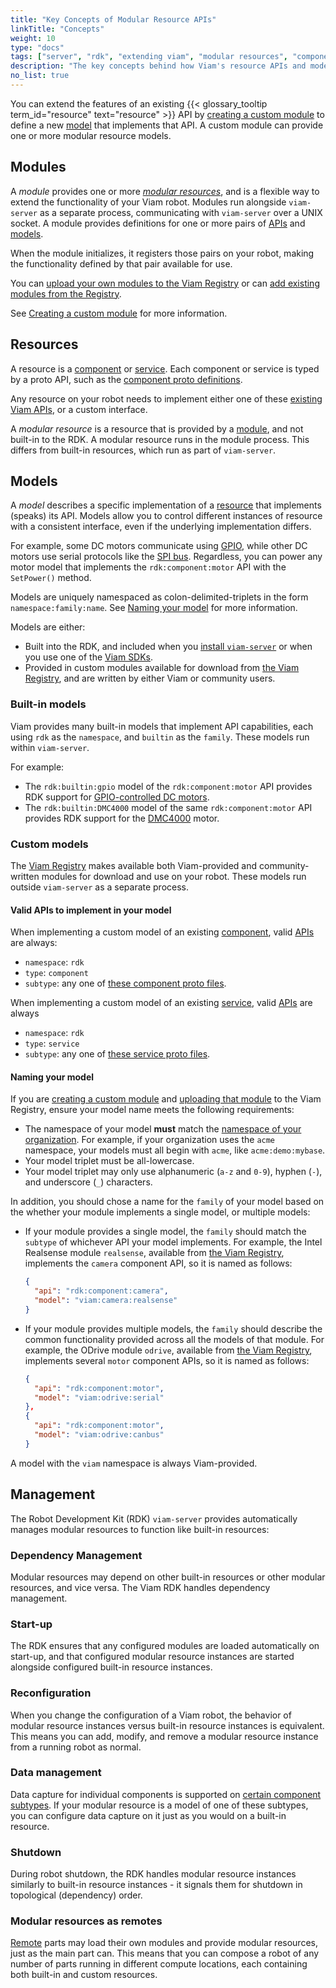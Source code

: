 ```yaml
---
title: "Key Concepts of Modular Resource APIs"
linkTitle: "Concepts"
weight: 10
type: "docs"
tags: ["server", "rdk", "extending viam", "modular resources", "components", "services"]
description: "The key concepts behind how Viam's resource APIs and models are uniquely namespaced and modular resource management with the RDK."
no_list: true
---
```


You can extend the features of an existing {{< glossary_tooltip term_id="resource" text="resource" >}} API by [creating a custom module](/extend/modular-resources/create/) to define a new [model](#models) that implements that API.
A custom module can provide one or more modular resource models.

## Modules

A *module* provides one or more [*modular resources*](#resources), and is a flexible way to extend the functionality of your Viam robot.
Modules run alongside `viam-server` as a separate process, communicating with `viam-server` over a UNIX socket.
A module provides definitions for one or more pairs of [APIs](#valid-apis-to-implement-in-your-model) and [models](#models).

When the module initializes, it registers those pairs on your robot, making the functionality defined by that pair available for use.

You can [upload your own modules to the Viam Registry](/extend/modular-resources/upload/) or can [add existing modules from the Registry](/extend/modular-resources/configure).

See [Creating a custom module](/extend/modular-resources/create/) for more information.

## Resources

A resource is a [component](/components/) or [service](/services/).
Each component or service is typed by a proto API, such as the [component proto definitions](https://github.com/viamrobotics/api/tree/main/proto/viam/component).

Any resource on your robot needs to implement either one of these [existing Viam APIs](#valid-apis-to-implement-in-your-model), or a custom interface.

A *modular resource* is a resource that is provided by a [module](#modules), and not built-in to the RDK.
A modular resource runs in the module process. This differs from built-in resources, which run as part of `viam-server`.

## Models

A *model* describes a specific implementation of a [resource](#resources) that implements (speaks) its API.
Models allow you to control different instances of resource with a consistent interface, even if the underlying implementation differs.

For example, some DC motors communicate using [GPIO](/components/board/), while other DC motors use serial protocols like the [SPI bus](/components/board/#spis).
Regardless, you can power any motor model that implements the `rdk:component:motor` API with the `SetPower()` method.

Models are uniquely namespaced as colon-delimited-triplets in the form `namespace:family:name`.
See [Naming your model](/extend/modular-resources/key-concepts/#naming-your-model) for more information.

Models are either:

- Built into the RDK, and included when you [install `viam-server`](/installation/) or when you use one of the [Viam SDKs](/program/apis/).
- Provided in custom modules available for download from [the Viam Registry](https://app.viam.com/module), and are written by either Viam or community users.

### Built-in models

Viam provides many built-in models that implement API capabilities, each using `rdk` as the `namespace`, and `builtin` as the `family`.
These models run within `viam-server`.

For example:

- The `rdk:builtin:gpio` model of the `rdk:component:motor` API provides RDK support for [GPIO-controlled DC motors](/components/motor/gpio/).
- The `rdk:builtin:DMC4000` model of the same `rdk:component:motor` API provides RDK support for the [DMC4000](/components/motor/dmc4000/) motor.

### Custom models

The [Viam Registry](https://app.viam.com/registry) makes available both Viam-provided and community-written modules for download and use on your robot.
These models run outside `viam-server` as a separate process.

#### Valid APIs to implement in your model

When implementing a custom model of an existing [component](/components/), valid [APIs](/program/apis/) are always:

- `namespace`: `rdk`
- `type`: `component`
- `subtype`: any one of [these component proto files](https://github.com/viamrobotics/api/tree/main/proto/viam/component).

When implementing a custom model of an existing [service](/services/), valid [APIs](/program/apis/) are always

- `namespace`: `rdk`
- `type`: `service`
- `subtype`: any one of [these service proto files](https://github.com/viamrobotics/api/tree/main/proto/viam/service).

#### Naming your model

If you are [creating a custom module](/extend/modular-resources/create/) and [uploading that module](/extend/modular-resources/upload/) to the Viam Registry, ensure your model name meets the following requirements:

- The namespace of your model **must** match the [namespace of your organization](/manage/fleet/organizations/#create-a-namespace-for-your-organization).
  For example, if your organization uses the `acme` namespace, your models must all begin with `acme`, like `acme:demo:mybase`.
- Your model triplet must be all-lowercase.
- Your model triplet may only use alphanumeric (`a-z` and `0-9`), hyphen (`-`), and underscore (`_`) characters.

In addition, you should chose a name for the `family` of your model based on the whether your module implements a single model, or multiple models:

- If your module provides a single model, the `family` should match the `subtype` of whichever API your model implements.
  For example, the Intel Realsense module `realsense`, available from [the Viam Registry](https://app.viam.com/module/viam/realsense), implements the `camera` component API, so it is named as follows:

  ```json {class="line-numbers linkable-line-numbers"}
  {
    "api": "rdk:component:camera",
    "model": "viam:camera:realsense"
  }
  ```

- If your module provides multiple models, the `family` should describe the common functionality provided across all the models of that module.
  For example, the ODrive module `odrive`, available from [the Viam Registry](https://app.viam.com/module/viam/odrive), implements several `motor` component APIs, so it is named as follows:

  ```json {class="line-numbers linkable-line-numbers"}
  {
    "api": "rdk:component:motor",
    "model": "viam:odrive:serial"
  },
  {
    "api": "rdk:component:motor",
    "model": "viam:odrive:canbus"
  }
  ```

A model with the `viam` namespace is always Viam-provided.

## Management

The Robot Development Kit (RDK) `viam-server` provides automatically manages modular resources to function like built-in resources:

### Dependency Management

Modular resources may depend on other built-in resources or other modular resources, and vice versa.
The Viam RDK handles dependency management.

### Start-up

The RDK ensures that any configured modules are loaded automatically on start-up, and that configured modular resource instances are started alongside configured built-in resource instances.

### Reconfiguration

When you change the configuration of a Viam robot, the behavior of modular resource instances versus built-in resource instances is equivalent.
This means you can add, modify, and remove a modular resource instance from a running robot as normal.

### Data management

Data capture for individual components is supported on [certain component subtypes](/services/data/configure-data-capture/#configure-data-capture-for-individual-components).
If your modular resource is a model of one of these subtypes, you can configure data capture on it just as you would on a built-in resource.

### Shutdown

During robot shutdown, the RDK handles modular resource instances similarly to built-in resource instances - it signals them for shutdown in topological (dependency) order.

### Modular resources as remotes

[Remote](/manage/parts-and-remotes/) parts may load their own modules and provide modular resources, just as the main part can.
This means that you can compose a robot of any number of parts running in different compute locations, each containing both built-in and custom resources.
